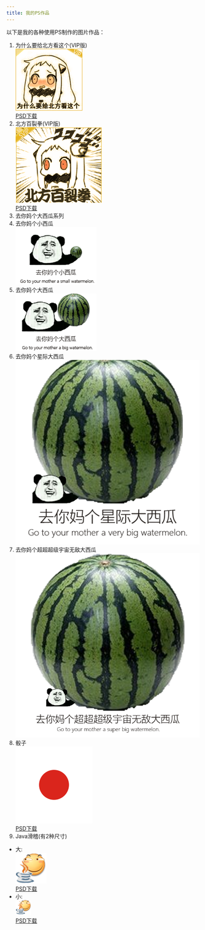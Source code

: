 ```yaml
---
title: 我的PS作品
---
```


以下是我的各种使用PS制作的图片作品：

1. 为什么要给北方看这个(VIP版)<br />![为什么要给北方看这个(VIP版)](images/为什么要给北方看这个.gif)<br />[PSD下载](files/为什么要给北方看这个.psd)
2. 北方百裂拳(VIP版)<br />![北方百裂拳(VIP版)](images/北方百裂拳.gif)<br />[PSD下载](files/北方百裂拳.psd)
3. 去你妈个大西瓜系列
  1. 去你妈个小西瓜<br />![去你妈个小西瓜](images/去你妈个小西瓜.png)
  2. 去你妈个大西瓜<br />![去你妈个大西瓜](images/去你妈个大西瓜.png)
  3. 去你妈个星际大西瓜<br />![去你妈个星际大西瓜](images/去你妈个星际大西瓜.png)
  4. 去你妈个超超超级宇宙无敌大西瓜<br />![去你妈个超超超级宇宙无敌大西瓜](images/去你妈个超超超级宇宙无敌大西瓜.png)
4. 骰子<br />![骰子](images/骰子.gif)<br />[PSD下载](files/骰子.psd)
5. Java滑稽(有2种尺寸)
  - 大:<br />![Java滑稽[大]](images/Java滑稽[大].png)<br />[PSD下载](files/Java滑稽[大].psd)
  - 小:<br />![Java滑稽[小]](images/Java滑稽[小].png)<br />[PSD下载](files/Java滑稽[小].psd)
